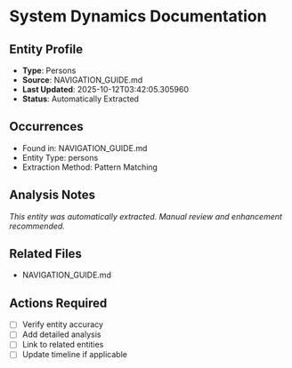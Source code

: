 # System Dynamics Documentation

## Entity Profile
- **Type**: Persons
- **Source**: NAVIGATION_GUIDE.md
- **Last Updated**: 2025-10-12T03:42:05.305960
- **Status**: Automatically Extracted

## Occurrences
- Found in: NAVIGATION_GUIDE.md
- Entity Type: persons
- Extraction Method: Pattern Matching

## Analysis Notes
*This entity was automatically extracted. Manual review and enhancement recommended.*

## Related Files
- NAVIGATION_GUIDE.md

## Actions Required
- [ ] Verify entity accuracy
- [ ] Add detailed analysis
- [ ] Link to related entities
- [ ] Update timeline if applicable
